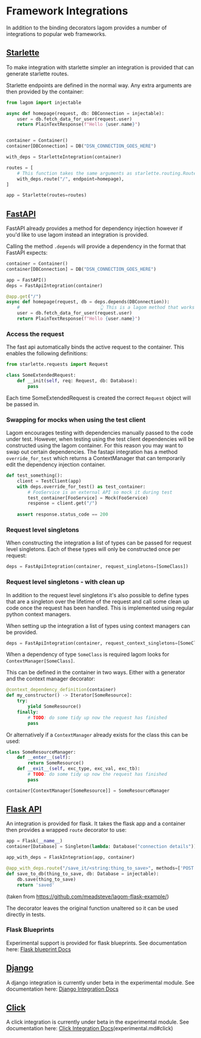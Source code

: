 # Framework Integrations
In addition to the binding decorators lagom provides a number of integrations to
popular web frameworks.

## [Starlette](https://www.starlette.io/)
To make integration with starlette simpler an integration is provided
that can generate starlette routes.

Starlette endpoints are defined in the normal way. Any extra arguments are
then provided by the container:
```python
from lagom import injectable

async def homepage(request, db: DBConnection = injectable):
    user = db.fetch_data_for_user(request.user)
    return PlainTextResponse(f"Hello {user.name}")


container = Container()
container[DBConnection] = DB("DSN_CONNECTION_GOES_HERE")

with_deps = StarletteIntegration(container) 

routes = [
    # This function takes the same arguments as starlette.routing.Route
    with_deps.route("/", endpoint=homepage),
]

app = Starlette(routes=routes)
```

## [FastAPI](https://fastapi.tiangolo.com/)
FastAPI already provides a method for dependency injection however
if you'd like to use lagom instead an integration is provided.

Calling the method `.depends` will provide a dependency in the format
that FastAPI expects:

```python
container = Container()
container[DBConnection] = DB("DSN_CONNECTION_GOES_HERE")

app = FastAPI()
deps = FastApiIntegration(container)

@app.get("/")
async def homepage(request, db = deps.depends(DBConnection)):
    #                              👆 This is a lagom method that works like FastAPI's
    user = db.fetch_data_for_user(request.user)
    return PlainTextResponse(f"Hello {user.name}")

```

### Access the request
The fast api automatically binds the active request to the container.
This enables the following definitions:

```python
from starlette.requests import Request

class SomeExtendedRequest:
    def __init(self, req: Request, db: Database):
        pass
```

Each time SomeExtendedRequest is created the correct `Request`
object will be passed in.

### Swapping for mocks when using the test client
Lagom encourages testing with dependencies manually passed to the code under test. 
However, when testing using the test client dependencies will be constructed using
the lagom container. For this reason you may want to swap out certain dependencies.
The fastapi integration has a method `override_for_test` which returns a ContextManager
that can temporarily edit the dependency injection container.

```python
def test_something():
    client = TestClient(app)
    with deps.override_for_test() as test_container:
        # FooService is an external API so mock it during test
        test_container[FooService] = Mock(FooService)
        response = client.get("/")
        
    assert response.status_code == 200
```

### Request level singletons
When constructing the integration a list of types can be passed
for request level singletons. Each of these types will only be constructed
once per request:

```python
deps = FastApiIntegration(container, request_singletons=[SomeClass])
```

### Request level singletons - with clean up
In addition to the request level singletons it's also possible to define types that
are a singleton over the lifetime of the request and call some clean up code once
the request has been handled. This is implemented using regular python context managers.

When setting up the integration a list of types using context managers can be provided.

```python
deps = FastApiIntegration(container, request_context_singletons=[SomeClass])
```

When a dependency of type `SomeClass` is required lagom looks for `ContextManager[SomeClass]`.

This can be defined in the container in two ways. Either with a generator and the context
manager decorator:

```python
@context_dependency_definition(container)
def my_constructor() -> Iterator[SomeResource]:
    try:
        yield SomeResource()
    finally:
        # TODO: do some tidy up now the request has finished
        pass
```

Or alternatively if a `ContextManager` already exists for the class this can be used:

```python
class SomeResourceManager:
    def __enter__(self):
        return SomeResource()
    def __exit__(self, exc_type, exc_val, exc_tb):
        # TODO: do some tidy up now the request has finished
        pass

container[ContextManager[SomeResource]] = SomeResourceManager
```

## [Flask API](https://www.flaskapi.org/)
An integration is provided for flask. It takes the flask app
and a container then provides a wrapped `route` decorator to use:

```python
app = Flask(__name__)
container[Database] = Singleton(lambda: Database("connection details"))

app_with_deps = FlaskIntegration(app, container)

@app_with_deps.route("/save_it/<string:thing_to_save>", methods=['POST'])
def save_to_db(thing_to_save, db: Database = injectable):
    db.save(thing_to_save)
    return 'saved'

```
(taken from https://github.com/meadsteve/lagom-flask-example/)

The decorator leaves the original function unaltered so it can be
used directly in tests.

### Flask Blueprints
Experimental support is provided for flask blueprints.
See documentation here: [Flask blueprint Docs](experimental.md#flask-blueprints)


## [Django](https://www.djangoproject.com/)
A django integration is currently under beta in the experimental module.
See documentation here: [Django Integration Docs](experimental.md#django-container)

## [Click](https://click.palletsprojects.com/)
A click integration is currently under beta in the experimental module.
See documentation here: [Click Integration Docs]()(experimental.md#click)
